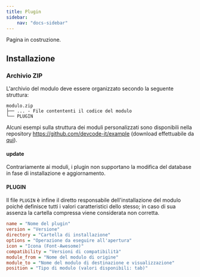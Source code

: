 ```yaml
---
title: Plugin
sidebar:
    nav: "docs-sidebar"
---
```


Pagina in costruzione.

## Installazione

### Archivio ZIP

L'archivio del modulo deve essere organizzato secondo la seguente struttura:

    modulo.zip
    ├── ... - File contententi il codice del modulo
    └── PLUGIN

Alcuni esempi sulla struttura dei moduli personalizzati sono disponibili nella repository https://github.com/devcode-it/example (download effettuabile da [qui](http://openstamanager.com/download/plugin_di_esempio.zip)).

#### update

Contrariamente ai moduli, i plugin non supportano la modifica del database in fase di installazione e aggiornamento.

#### PLUGIN

Il file `PLUGIN` è infine il diretto responsabile dell'installazione del modulo poiché definisce tutti i valori caratteristici dello stesso; in caso di sua assenza la cartella compressa viene considerata non corretta.

```ini
name = "Nome del plugin"
version = "Versione"
directory = "Cartella di installazione"
options = "Operazione da eseguire all'apertura"
icon = "Icona (Font-Awesome)"
compatibility = "Versioni di compatibilità"
module_from = "Nome del modulo di origine"
module_to = "Nome del modulo di destinazione e visualizzazione"
position = "Tipo di modulo (valori disponibili: tab)"
```
